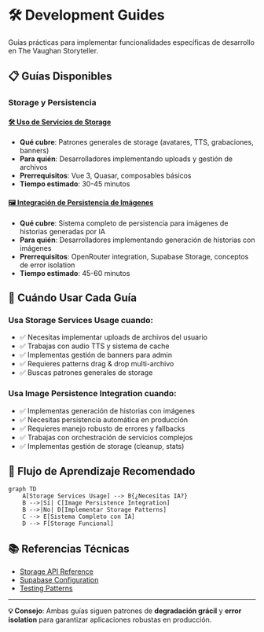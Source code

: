 # 🛠️ Development Guides

Guías prácticas para implementar funcionalidades específicas de desarrollo en The Vaughan Storyteller.

## 📋 Guías Disponibles

### **Storage y Persistencia**

#### [🛠️ Uso de Servicios de Storage](storage-services-usage.md)
- **Qué cubre**: Patrones generales de storage (avatares, TTS, grabaciones, banners)
- **Para quién**: Desarrolladores implementando uploads y gestión de archivos
- **Prerrequisitos**: Vue 3, Quasar, composables básicos
- **Tiempo estimado**: 30-45 minutos

#### [🖼️ Integración de Persistencia de Imágenes](image-persistence-integration.md)
- **Qué cubre**: Sistema completo de persistencia para imágenes de historias generadas por IA
- **Para quién**: Desarrolladores implementando generación de historias con imágenes
- **Prerrequisitos**: OpenRouter integration, Supabase Storage, conceptos de error isolation
- **Tiempo estimado**: 45-60 minutos

## 🎯 Cuándo Usar Cada Guía

### **Usa Storage Services Usage cuando:**
- ✅ Necesitas implementar uploads de archivos del usuario
- ✅ Trabajas con audio TTS y sistema de cache
- ✅ Implementas gestión de banners para admin
- ✅ Requieres patterns drag & drop multi-archivo
- ✅ Buscas patrones generales de storage

### **Usa Image Persistence Integration cuando:**
- ✅ Implementas generación de historias con imágenes
- ✅ Necesitas persistencia automática en producción
- ✅ Requieres manejo robusto de errores y fallbacks
- ✅ Trabajas con orchestración de servicios complejos
- ✅ Implementas gestión de storage (cleanup, stats)

## 🔗 Flujo de Aprendizaje Recomendado

```mermaid
graph TD
    A[Storage Services Usage] --> B{¿Necesitas IA?}
    B -->|Sí| C[Image Persistence Integration]
    B -->|No| D[Implementar Storage Patterns]
    C --> E[Sistema Completo con IA]
    D --> F[Storage Funcional]
```

## 📚 Referencias Técnicas

- [Storage API Reference](../../reference/apis/storage-api.md)
- [Supabase Configuration](../../reference/configurations/supabase-config.md)
- [Testing Patterns](../testing/storage-testing-patterns.md)

---

**💡 Consejo**: Ambas guías siguen patrones de **degradación grácil** y **error isolation** para garantizar aplicaciones robustas en producción.